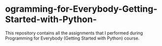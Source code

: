 # ogramming-for-Everybody-Getting-Started-with-Python-
This repository contains all the assignments that I performed during Programming for Everybody (Getting Started with Python) course.
